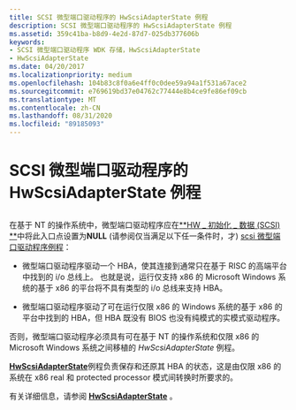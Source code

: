 ```yaml
---
title: SCSI 微型端口驱动程序的 HwScsiAdapterState 例程
description: SCSI 微型端口驱动程序的 HwScsiAdapterState 例程
ms.assetid: 359c41ba-b8d9-4e2d-87d7-025db377606b
keywords:
- SCSI 微型端口驱动程序 WDK 存储，HwScsiAdapterState
- HwScsiAdapterState
ms.date: 04/20/2017
ms.localizationpriority: medium
ms.openlocfilehash: 104b83c8f0a6e4ff0c0dee59a94a1f531a67ace2
ms.sourcegitcommit: e769619bd37e04762c77444e8b4ce9fe86ef09cb
ms.translationtype: MT
ms.contentlocale: zh-CN
ms.lasthandoff: 08/31/2020
ms.locfileid: "89185093"
---
```

# <a name="scsi-miniport-drivers-hwscsiadapterstate-routine"></a>SCSI 微型端口驱动程序的 HwScsiAdapterState 例程


## <span id="ddk_scsi_miniport_drivers_hwscsiadapterstate_routine_kg"></span><span id="DDK_SCSI_MINIPORT_DRIVERS_HWSCSIADAPTERSTATE_ROUTINE_KG"></span>


在基于 NT 的操作系统中，微型端口驱动程序应在[**HW \_ 初始化 \_ 数据 (SCSI) **](/windows-hardware/drivers/ddi/srb/ns-srb-_hw_initialization_data)中将此入口点设置为**NULL** (请参阅仅当满足以下任一条件时，才) [scsi 微型端口驱动程序例程](scsi-miniport-driver-routines.md)：

-   微型端口驱动程序驱动一个 HBA，使其连接到通常只在基于 RISC 的高端平台中找到的 i/o 总线上。 也就是说，运行仅支持 x86 的 Microsoft Windows 系统的基于 x86 的平台将不具有类型的 i/o 总线来支持 HBA。

-   微型端口驱动程序驱动了可在运行仅限 x86 的 Windows 系统的基于 x86 的平台中找到的 HBA，但 HBA 既没有 BIOS 也没有纯模式的实模式驱动程序。

否则，微型端口驱动程序必须具有可在基于 NT 的操作系统和仅限 x86 的 Microsoft Windows 系统之间移植的 *HwScsiAdapterState* 例程。

[**HwScsiAdapterState**](/previous-versions/windows/hardware/drivers/ff557278(v=vs.85))例程负责保存和还原其 HBA 的状态，这是由仅限 x86 的系统在 x86 real 和 protected processor 模式间转换时所要求的。

有关详细信息，请参阅 [**HwScsiAdapterState**](/previous-versions/windows/hardware/drivers/ff557278(v=vs.85)) 。

 

